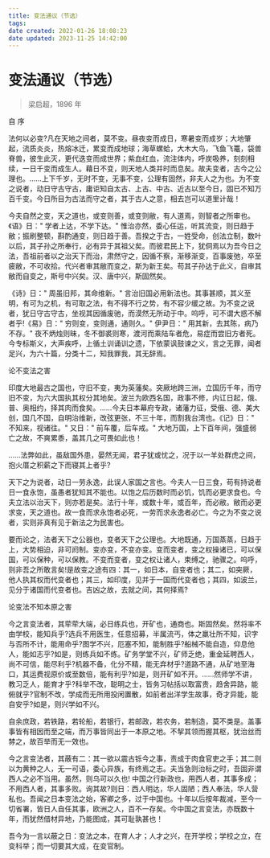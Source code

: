 ```yaml
---
title: 变法通议（节选）
tags: 
date created: 2022-01-26 18:08:23
date updated: 2023-11-25 14:42:00
---
```


# 变法通议（节选）

> 梁启超，1896 年

自 序

法何以必变?凡在天地之间者，莫不变。昼夜变而成日，寒暑变而成岁；大地肇起，流质炎炎，热熔冰迁，累变而成地球；海草螺蛤，大木大鸟，飞鱼飞鼍，袋兽脊兽，彼生此灭，更代迭变而成世界；紫血红血，流注体内，呼炭吸养，刻刻相续，一日千变而成生人。藉日不变，则天地人类并时而息矣。故夫变者，古今之公理也。……上下千岁，无时不变，无事不变，公理有固然，非夫人之为也。为不变之说者，动日守古守古，庸讵知自太古、上古、中古、近古以至今日，固已不知万百千变。今日所目为古法而守之者，其于古人之意，相去岂可以道里计哉！

今夫自然之变，天之道也，或变则善，或变则敝，有人道焉，则智者之所审也。《语》日：" 学者上达，不学下达。" 惟治亦然，委心任运，听其流变，则日趋于敝；振刷整顿，斟酌通变，则日趋于善。吾揆之于古，一姓受命，创法立制，数叶以后，其子孙之所奉行，必有异于其祖父矣。而彼君民上下，犹侗焉以为吾今日之法，吾祖前者以之治天下而治，肃然守之，因循不察，渐移渐变，百事废弛，卒至疲敝，不可收拾。代兴者审其敝而变之，斯为新王矣。苟其子孙达于此义，自审其敝而自变之，斯号中兴矣。汉、唐中兴，斯固然矣。

《诗》日：" 周虽旧邦，其命维新。" 言治旧国必用新法也。其事甚顺，其义至明，有可为之机，有可取之法，有不得不行之势，有不容少缓之故。为不变之说者，犹日守古守古，坐视其因循废驰，而漠然无所动于中。呜呼，可不谓大惑不解者乎!《易》日：" 穷则变，变则通，通则久。" 伊尹日：" 用其新，去其陈，病乃不存。" 夜不炳烛则昧，冬不御裘则寒，渡河而乘陆车者危，易症而尝旧方者死。今专标斯义，大声疾呼，上循土训诵训之遗，下依蒙讽鼓谏之义，言之无罪，闻者足兴，为六十篇，分类十二，知我罪我，其无辞焉。

论不变法之害

印度大地最古之国也，守旧不变，夷为英藩矣。突厥地跨三洲，立国历千年，而守旧不变，为六大国执其权分其地矣。波兰为欧西名国，政事不修，内讧日起，俄、普、奥相约，择其肉而食矣。……今夫日本幕府专政，诸藩力征，受俄、德、美大创，国几不国，自明治维新，改弦更张，不三十年，而割我台湾也。《记》日：" 不知来，视诸往。" 又日：" 前车覆，后车戒。" 大地万国，上下百年间，强盛弱亡之故，不爽累黍，盖其几之可畏如此也！

……法弊如此，虽敌国外患，晏然无闻，君子犹或忧之，况于以一羊处群虎之间，抱火厝之积薪之下而寝其上者乎?

天下之为说者，动日一劳永逸，此误人家国之言也。今夫人一日三食，苟有持说者日一食永饱，虽愚者犹知其不能也。以饱之后历数时而必饥，饥而必更求食也。今夫立法以治天下，则亦若是矣。法行十年，或数十年，或百年，而必敝。敝而必更求变，天之道也。故一食而求永饱者必死，一劳而求永逸者必亡。今之为不变之说者，实则非真有见于新法之为民害也。

要而论之，法者天下之公器也，变者天下之公理也。大地既通，万国蒸蒸，日趋于上，大势相迫，非可阏制。变亦变，不变亦变。变而变者，变之权操诸已，可以保国，可以保种，可以保教。不变而变者，变之权让诸人，束缚之，驰骤之。呜呼，则非吾之所敢言矣!是故变之途有四：其一，如日本，自变者也；其二，如突厥，他人执其权而代变者也；其三，如印度，见并于一国而代变者也；其四，如波兰，见分于诸国而代变者也。吉凶之故，去就之间，其何择焉?

论变法不知本原之害

今之言变法者，其荦荦大端，必日练兵也，开矿也，通商也。斯固然矣。然将率不由学校，能知兵乎?选兵不用医生，任意招募，半属流丐，体之羸壮所不知，识字与否所不计，能用命乎?图学不兴，厄塞不知，能制胜乎?船械不能自造，仰息他人，能如志乎?如是，则练兵如不练。矿务学堂不兴，矿师乏绝，重金延聘西人，尚不可信，能尽利乎?机器不备，化分不精，能无弃材乎?道路不通，从矿地至海口，其运费视原价或至数倍，能有利乎?如是，则开矿如不开。……然师学不讲，教习乏人，能育才乎?科举不改，聪明之士，皆务习帖括以取富贵，趋舍异路，能俯就乎?官制不改，学成而无所用投闲置散，如前者出洋学生故事，奇才异能，能自安乎?如是，则兴学如不兴。

自余庶政，若铁路，若轮船，若银行，若邮政，若农务，若制造，莫不类是。盖事事皆有相因而至之端，而万事皆同出于一本原之地。不挈其领而握其枢，犹治丝而棼之，故百举而无一效也。

今之言变法者，其蔽有二：其一欲以震古铄今之事，责成于肉食官吏之手；其二则以为黄种之人，无一可语，委心异族，有终焉之志。夫当急则治标之时，吾固非谓西人之必不当用。虽然，则乌可以久也! 中国之行新政也，用西人者，其事多成；不用西人者，其事多败。询其故?则日：西人明达，华人固陋；西人奉法，华人营私也。吾闻之日本变法之始，客卿之多，过于中国也。十年以后按年裁减，至今一切省署，皆日人自任其事，欧洲之人，百不一存矣。今中国之言变法，亦既数十年，而犹然借材异地，乃能图成，其可耻孰甚也！

吾今为一言以蔽之日：变法之本，在育人才；人才之兴，在开学校；学校之立，在变科举；而一切要其大成，在变官制。
